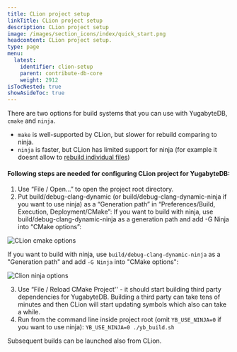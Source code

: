 ```yaml
---
title: CLion project setup
linkTitle: CLion project setup
description: CLion project setup
image: /images/section_icons/index/quick_start.png
headcontent: CLion project setup.
type: page
menu:
  latest:
    identifier: clion-setup
    parent: contribute-db-core
    weight: 2912
isTocNested: true
showAsideToc: true
---
```


There are two options for build systems that you can use with YugabyteDB, `cmake` and `ninja`.

* `make` is well-supported by CLion, but slower for rebuild comparing to ninja.
* `ninja` is faster, but CLion has limited support for ninja (for example it doesnt allow to [rebuild individual files](https://youtrack.jetbrains.com/issue/CPP-17622))


#### Following steps are needed for configuring CLion project for YugabyteDB:

1. Use “File / Open…” to open the project root directory.
2. Put build/debug-clang-dynamic (or build/debug-clang-dynamic-ninja if you want to use ninja) as a “Generation path” in “Preferences/Build, Execution, Deployment/CMake”: 
If you want to build with ninja, use build/debug-clang-dynamic-ninja as a generation path and add -G Ninja into “CMake options”:    
    
![CLion cmake options](/images/contribute/clion-cmake-options.png)

If you want to build with ninja, use `build/debug-clang-dynamic-ninja` as a "Generation path" and add `-G Ninja` into "CMake options":

![Clion ninja options](/images/contribute/clion-cmake-options-ninja.png)


3. Use “File / Reload CMake Project'' - it should start building third party dependencies for YugabyteDB. 
Building a third party can take tens of minutes and then CLion will start updating symbols which also can take a while.
4. Run from the command line inside project root (omit `YB_USE_NINJA=0` if you want to use ninja): ```YB_USE_NINJA=0 ./yb_build.sh```

Subsequent builds can be launched also from CLion.
